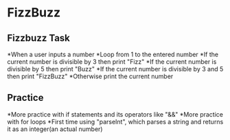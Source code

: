 # FizzBuzz

## Fizzbuzz Task

*When a user inputs a number
*Loop from 1 to the entered number
*If the current number is divisible by 3 then print "Fizz"
*If the current number is divisible by 5 then print "Buzz"
*If the current number is divisible by 3 and 5 then print "FizzBuzz"
*Otherwise print the current number

## Practice

*More practice with if statements and its operators like "&&"
*More practice with for loops
*First time using "parseInt", which parses a string and returns it as an integer(an actual number)
